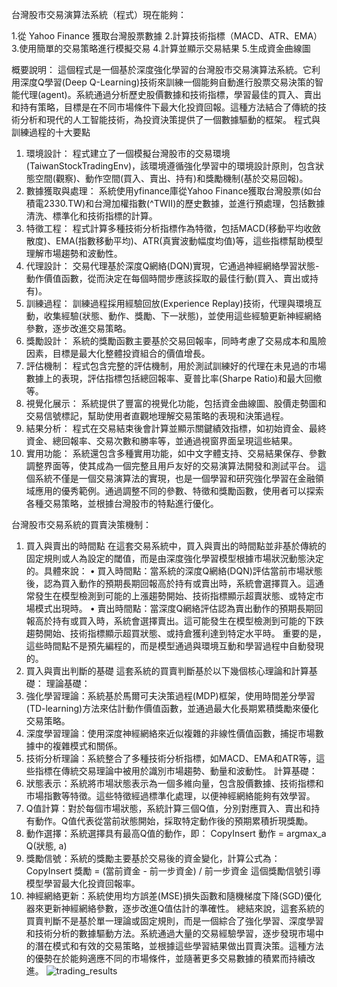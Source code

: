 台灣股市交易演算法系統（程式）現在能夠：

1.從 Yahoo Finance 獲取台灣股票數據
2.計算技術指標（MACD、ATR、EMA）
3.使用簡單的交易策略進行模擬交易
4.計算並顯示交易結果
5.生成資金曲線圖

概要說明：
這個程式是一個基於深度強化學習的台灣股市交易演算法系統。它利用深度Q學習(Deep Q-Learning)技術來訓練一個能夠自動進行股票交易決策的智能代理(agent)。系統通過分析歷史股價數據和技術指標，學習最佳的買入、賣出和持有策略，目標是在不同市場條件下最大化投資回報。這種方法結合了傳統的技術分析和現代的人工智能技術，為投資決策提供了一個數據驅動的框架。
程式與訓練過程的十大要點
1.	環境設計： 程式建立了一個模擬台灣股市的交易環境(TaiwanStockTradingEnv)，該環境遵循強化學習中的環境設計原則，包含狀態空間(觀察)、動作空間(買入、賣出、持有)和獎勵機制(基於交易回報)。
2.	數據獲取與處理： 系統使用yfinance庫從Yahoo Finance獲取台灣股票(如台積電2330.TW)和台灣加權指數(^TWII)的歷史數據，並進行預處理，包括數據清洗、標準化和技術指標的計算。
3.	特徵工程： 程式計算多種技術分析指標作為特徵，包括MACD(移動平均收斂散度)、EMA(指數移動平均)、ATR(真實波動幅度均值)等，這些指標幫助模型理解市場趨勢和波動性。
4.	代理設計： 交易代理基於深度Q網絡(DQN)實現，它通過神經網絡學習狀態-動作價值函數，從而決定在每個時間步應該採取的最佳行動(買入、賣出或持有)。
5.	訓練過程： 訓練過程採用經驗回放(Experience Replay)技術，代理與環境互動，收集經驗(狀態、動作、獎勵、下一狀態)，並使用這些經驗更新神經網絡參數，逐步改進交易策略。
6.	獎勵設計： 系統的獎勵函數主要基於交易回報率，同時考慮了交易成本和風險因素，目標是最大化整體投資組合的價值增長。
7.	評估機制： 程式包含完整的評估機制，用於測試訓練好的代理在未見過的市場數據上的表現，評估指標包括總回報率、夏普比率(Sharpe Ratio)和最大回撤等。
8.	視覺化展示： 系統提供了豐富的視覺化功能，包括資金曲線圖、股價走勢圖和交易信號標記，幫助使用者直觀地理解交易策略的表現和決策過程。
9.	結果分析： 程式在交易結束後會計算並顯示關鍵績效指標，如初始資金、最終資金、總回報率、交易次數和勝率等，並通過視窗界面呈現這些結果。
10.	實用功能： 系統還包含多種實用功能，如中文字體支持、交易結果保存、參數調整界面等，使其成為一個完整且用戶友好的交易演算法開發和測試平台。
這個系統不僅是一個交易演算法的實現，也是一個學習和研究強化學習在金融領域應用的優秀範例。通過調整不同的參數、特徵和獎勵函數，使用者可以探索各種交易策略，並根據台灣股市的特點進行優化。

台灣股市交易系統的買賣決策機制：
1. 買入與賣出的時間點
在這套交易系統中，買入與賣出的時間點並非基於傳統的固定規則或人為設定的閾值，而是由深度強化學習模型根據市場狀況動態決定的。具體來說：
•	買入時間點：當系統的深度Q網絡(DQN)評估當前市場狀態後，認為買入動作的預期長期回報高於持有或賣出時，系統會選擇買入。這通常發生在模型檢測到可能的上漲趨勢開始、技術指標顯示超賣狀態、或特定市場模式出現時。
•	賣出時間點：當深度Q網絡評估認為賣出動作的預期長期回報高於持有或買入時，系統會選擇賣出。這可能發生在模型檢測到可能的下跌趨勢開始、技術指標顯示超買狀態、或持倉獲利達到特定水平時。
重要的是，這些時間點不是預先編程的，而是模型通過與環境互動和學習過程中自動發現的。
2. 買入與賣出判斷的基礎
這套系統的買賣判斷基於以下幾個核心理論和計算基礎：
理論基礎：
1.	強化學習理論：系統基於馬爾可夫決策過程(MDP)框架，使用時間差分學習(TD-learning)方法來估計動作價值函數，並通過最大化長期累積獎勵來優化交易策略。
2.	深度學習理論：使用深度神經網絡來近似複雜的非線性價值函數，捕捉市場數據中的複雜模式和關係。
3.	技術分析理論：系統整合了多種技術分析指標，如MACD、EMA和ATR等，這些指標在傳統交易理論中被用於識別市場趨勢、動量和波動性。
計算基礎：
1.	狀態表示：系統將市場狀態表示為一個多維向量，包含股價數據、技術指標和市場指數等特徵。這些特徵經過標準化處理，以便神經網絡能夠有效學習。
2.	Q值計算：對於每個市場狀態，系統計算三個Q值，分別對應買入、賣出和持有動作。Q值代表從當前狀態開始，採取特定動作後的預期累積折現獎勵。
3.	動作選擇：系統選擇具有最高Q值的動作，即：
CopyInsert
動作 = argmax_a Q(狀態, a)
4.	獎勵信號：系統的獎勵主要基於交易後的資金變化，計算公式為：
CopyInsert
獎勵 = (當前資金 - 前一步資金) / 前一步資金
這個獎勵信號引導模型學習最大化投資回報率。
5.	神經網絡更新：系統使用均方誤差(MSE)損失函數和隨機梯度下降(SGD)優化器來更新神經網絡參數，逐步改進Q值估計的準確性。
總結來說，這套系統的買賣判斷不是基於單一理論或固定規則，而是一個綜合了強化學習、深度學習和技術分析的數據驅動方法。系統通過大量的交易經驗學習，逐步發現市場中的潛在模式和有效的交易策略，並根據這些學習結果做出買賣決策。這種方法的優勢在於能夠適應不同的市場條件，並隨著更多交易數據的積累而持續改進。
![trading_results](https://github.com/user-attachments/assets/abc166a1-b614-4693-9e96-d381f1ac99ca)
